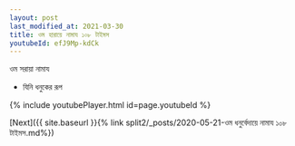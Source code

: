 ```yaml
---
layout: post
last_modified_at: 2021-03-30
title: ওম হারায়ে নামায ১০৮ টাইমস
youtubeId: efJ9Mp-kdCk
---
```

 
 
ওম  সরায়া  নামায  
 
 -  যিনি ধনুকের রূপ 
 
  
 
  
 
 
 
 
 
 


{% include youtubePlayer.html id=page.youtubeId %}
 
[Next]({{ site.baseurl }}{% link  split2/_posts/2020-05-21-ওম ধনুর্বেদায়ে নামায ১০৮ টাইমস.md%})
 
